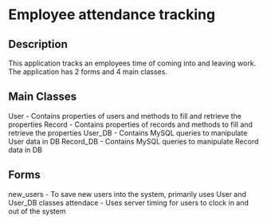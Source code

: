 Employee attendance tracking
======
Description
------
This application tracks an employees time of coming into and leaving work. The application has 2 forms and 4 main classes.

Main Classes
------
User - Contains properties of users and methods to fill and retrieve the properties
Record - Contains properties of records and methods to fill and retrieve the properties
User_DB - Contains MySQL queries to manipulate User data in DB
Record_DB - Contains MySQL queries to manipulate Record data in DB

Forms
------
new_users - To save new users into the system, primarily uses User and User_DB classes
attendace - Uses server timing for users to clock in and out of the system
